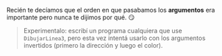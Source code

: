 Recién te decíamos que el orden en que pasabamos los **argumentos** era importante pero nunca te dijimos por qué. :smirk:

> Experimentalo: escribí un programa cualquiera que use `DibujarLinea3`, pero esta vez intentá usarlo con los argumentos invertidos (primero la dirección y luego el color).